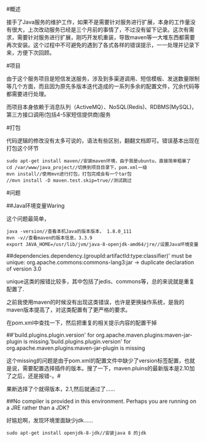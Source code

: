 #概述

接手了Java服务的维护工作，如果不是需要针对服务进行扩展，本身的工作量没有很大，上次改动服务已经是三个月前的事情了，不过没有留下记录。这次有需求，需要针对服务进行扩展，刚巧开发机重装，导致maven等一大堆东西都需要再次安装。这个过程中不可避免的遇到了各式各样的错误提示，一一处理并记录下来，方便下次回顾。

#项目

由于这个服务项目是短信发送服务，涉及到多渠道调用、短信模板、发送数量限制等几个方面，而且因为原先多版本迭代造成的一系列多余的配置文件，冗余代码等都需要进行处理。

而项目本身依赖于消息队列（ActiveMQ）、NoSQL(Redis)、RDBMS(MySQL)，第三方接口调用(包括4-5家短信提供商)服务

#打包

代码逻辑的修改没有太多可说的，语法有些区别，翻翻文档即可。错误基本出现在打包这个环节

	sudo apt-get install maven//安装maven环境，由于我是ubuntu，直接简单粗暴了
	cd /var/www/java_project//切换到项目目录下，pom.xml一级
	mvn install//使用mvn进行打包，打包完成会有一个tar包
	//mvn install -D maven.test.skip=true//测试跳过 

#问题


##Java环境变量Waring

这个问题最简单，

	
	java -version//查看本机Java的版本版本， 1.8.0_111
	mvn -v//查看maven的版本信息，3.3.9
	export JAVA_HOME=/usr/lib/jvm/java-8-openjdk-amd64/jre//设置Java环境变量

##dependencies.dependency.(groupId:artifactId:type:classifier)' must be unique: org.apache.commons:commons-lang3:jar -> duplicate declaration of version 3.0

unique这类的报错比较多，其中包括了jedis、commons等，总的来说就是重复配置了.

之前我使用maven的时候没有出现这类错误，也许是更换操作系统，是我的maven版本提高了，对这类配置有了更严格的要求。

在pom.xml中查找一下，然后把重复的相关提示内容的配置干掉

##'build.plugins.plugin.version' for org.apache.maven.plugins:maven-jar-plugin is missing.'build.plugins.plugin.version' for org.apache.maven.plugins:maven-jar-plugin is missing

这个missing的问题是由于pom.xml的配置文件中缺少了version标签配置，也就是说，需要配置选择插件的版本。搜了一下，maven.pluins的最新版本是2.10加了之后，还是报错-。#

果断选择了个就得版本，2.1,然后就通过了……

##No compiler is provided in this environment. Perhaps you are running on a JRE rather than a JDK?

好尴尬啊，发现环境里面缺少jdk……

	
	sudo apt-get install openjdk-8-jdk//安装java 8 的jdk


